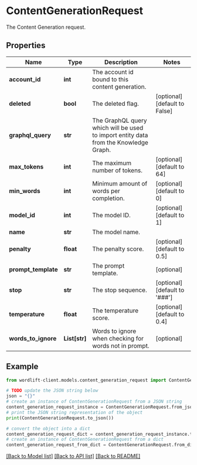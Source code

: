 # ContentGenerationRequest

The Content Generation request.

## Properties

Name | Type | Description | Notes
------------ | ------------- | ------------- | -------------
**account_id** | **int** | The account id bound to this content generation. | 
**deleted** | **bool** | The deleted flag. | [optional] [default to False]
**graphql_query** | **str** | The GraphQL query which will be used to import entity data from the Knowledge Graph. | 
**max_tokens** | **int** | The maximum number of tokens. | [optional] [default to 64]
**min_words** | **int** | Minimum amount of words per completion. | [optional] [default to 0]
**model_id** | **int** | The model ID. | [optional] [default to 1]
**name** | **str** | The model name. | 
**penalty** | **float** | The penalty score. | [optional] [default to 0.5]
**prompt_template** | **str** | The prompt template. | [optional] 
**stop** | **str** | The stop sequence. | [optional] [default to '###']
**temperature** | **float** | The temperature score. | [optional] [default to 0.4]
**words_to_ignore** | **List[str]** | Words to ignore when checking for words not in prompt. | [optional] 

## Example

```python
from wordlift-client.models.content_generation_request import ContentGenerationRequest

# TODO update the JSON string below
json = "{}"
# create an instance of ContentGenerationRequest from a JSON string
content_generation_request_instance = ContentGenerationRequest.from_json(json)
# print the JSON string representation of the object
print(ContentGenerationRequest.to_json())

# convert the object into a dict
content_generation_request_dict = content_generation_request_instance.to_dict()
# create an instance of ContentGenerationRequest from a dict
content_generation_request_from_dict = ContentGenerationRequest.from_dict(content_generation_request_dict)
```
[[Back to Model list]](../README.md#documentation-for-models) [[Back to API list]](../README.md#documentation-for-api-endpoints) [[Back to README]](../README.md)


